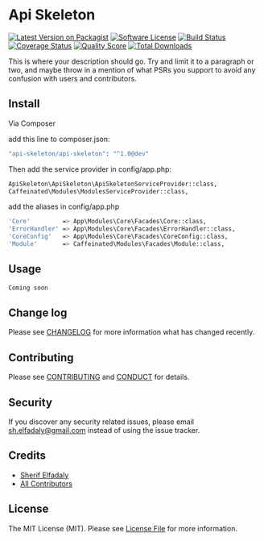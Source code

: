 # Api Skeleton

[![Latest Version on Packagist][ico-version]][link-packagist]
[![Software License][ico-license]](LICENSE.md)
[![Build Status][ico-travis]][link-travis]
[![Coverage Status][ico-scrutinizer]][link-scrutinizer]
[![Quality Score][ico-code-quality]][link-code-quality]
[![Total Downloads][ico-downloads]][link-downloads]

This is where your description should go. Try and limit it to a paragraph or two, and maybe throw in a mention of what
PSRs you support to avoid any confusion with users and contributors.

## Install

Via Composer

add this line to composer.json:
``` bash
"api-skeleton/api-skeleton": "^1.0@dev"
```
Then add the service provider in config/app.php:

``` bash
ApiSkeleton\ApiSkeleton\ApiSkeletonServiceProvider::class,
Caffeinated\Modules\ModulesServiceProvider::class,
```
add the aliases in config/app.php

``` bash
'Core'         => App\Modules\Core\Facades\Core::class,
'ErrorHandler' => App\Modules\Core\Facades\ErrorHandler::class,
'CoreConfig'   => App\Modules\Core\Facades\CoreConfig::class,
'Module'       => Caffeinated\Modules\Facades\Module::class,
```
## Usage

``` php
Coming soon
```

## Change log

Please see [CHANGELOG](CHANGELOG.md) for more information what has changed recently.

## Contributing

Please see [CONTRIBUTING](CONTRIBUTING.md) and [CONDUCT](CONDUCT.md) for details.

## Security

If you discover any security related issues, please email sh.elfadaly@gmail.com instead of using the issue tracker.

## Credits

- [Sherif Elfadaly][link-author]
- [All Contributors][link-contributors]

## License

The MIT License (MIT). Please see [License File](LICENSE.md) for more information.

[ico-version]: https://img.shields.io/packagist/v/api-skeleton/api-skeleton.svg?style=flat-square
[ico-license]: https://img.shields.io/badge/license-MIT-brightgreen.svg?style=flat-square
[ico-travis]: https://travis-ci.org/SherifElfadaly/Laravel-Api-Skeleton.svg?branch=master
[ico-scrutinizer]: https://img.shields.io/scrutinizer/coverage/g/api-skeleton/api-skeleton.svg?style=flat-square
[ico-code-quality]: https://img.shields.io/scrutinizer/g/api-skeleton/api-skeleton.svg?style=flat-square
[ico-downloads]: https://img.shields.io/packagist/dt/api-skeleton/api-skeleton.svg?style=flat-square

[link-packagist]: https://packagist.org/packages/api-skeleton/api-skeleton
[link-travis]: https://travis-ci.org/SherifElfadaly/Laravel-Api-Skeleton
[link-scrutinizer]: https://scrutinizer-ci.com/g/api-skeleton/api-skeleton/code-structure
[link-code-quality]: https://scrutinizer-ci.com/g/api-skeleton/api-skeleton
[link-downloads]: https://packagist.org/packages/api-skeleton/api-skeleton
[link-author]: https://github.com/SherifElfadaly
[link-contributors]: ../../contributors
